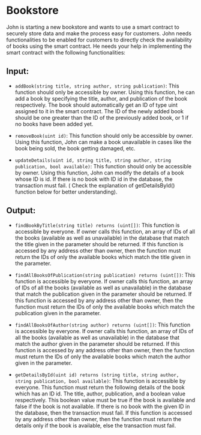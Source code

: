 # Bookstore

John is starting a new bookstore and wants to use a smart contract to securely store data and make the process easy for customers. John needs functionalities to be enabled for customers to directly check the availability of books using the smart contract. He needs your help in implementing the smart contract with the following functionalities:

## Input:

-   `addBook(string title, string author, string publication)`: This function should only be accessible by owner. Using this function, he can add a book by specifying the title, author, and publication of the book respectively. The book should automatically get an ID of type uint assigned to it in the smart contract. The ID of the newly added book should be one greater than the ID of the previously added book, or 1 if no books have been added yet.

-   `removeBook(uint id)`: This function should only be accessible by owner. Using this function, John can make a book unavailable in cases like the book being sold, the book getting damaged, etc.

-   `updateDetails(uint id, string title, string author, string publication, bool available)`: This function should only be accessible by owner. Using this function, John can modify the details of a book whose ID is id. If there is no book with ID id in the database, the transaction must fail. ( Check the explanation of getDetailsById() function below for better understanding).

## Output:

-   `findBookByTitle(string title) returns (uint[])`: This function is accessible by everyone. If owner calls this function, an array of IDs of all the books (available as well as unavailable) in the database that match the title given in the parameter should be returned. If this function is accessed by any address other than owner, then the function must return the IDs of only the available books which match the title given in the parameter.

-   `findAllBooksOfPublication(string publication) returns (uint[])`: This function is accessible by everyone. If owner calls this function, an array of IDs of all the books (available as well as unavailable) in the database that match the publication given in the parameter should be returned. If this function is accessed by any address other than owner, then the function must return the IDs of only the available books which match the publication given in the parameter.

-   `findAllBooksOfAuthor(string author) returns (uint[])`: This function is accessible by everyone. If owner calls this function, an array of IDs of all the books (available as well as unavailable) in the database that match the author given in the parameter should be returned. If this function is accessed by any address other than owner, then the function must return the IDs of only the available books which match the author given in the parameter.

-   `getDetailsById(uint id) returns (string title, string author, string publication, bool available)`: This function is accessible by everyone. This function must return the following details of the book which has an ID id. The title, author, publication, and a boolean value respectively. This boolean value must be true if the book is available and false if the book is not available. If there is no book with the given ID in the database, then the transaction must fail. If this function is accessed by any address other than owner, then the function must return the details only if the book is available, else the transaction must fail.
